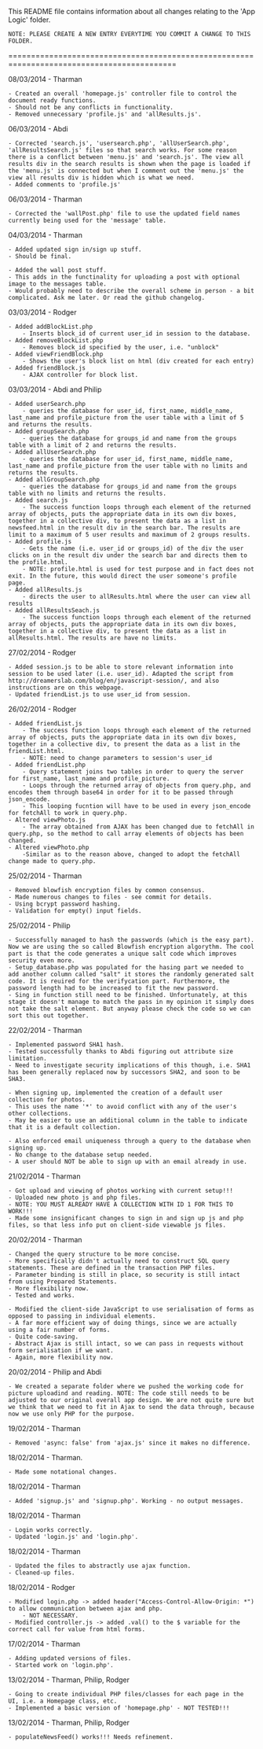 This README file contains information about all changes relating to the 'App Logic' folder. 

	NOTE: PLEASE CREATE A NEW ENTRY EVERYTIME YOU COMMIT A CHANGE TO THIS FOLDER.
===========================================================================================

08/03/2014 - Tharman

	- Created an overall 'homepage.js' controller file to control the document ready functions.
	- Should not be any conflicts in functionality.
	- Removed unnecessary 'profile.js' and 'allResults.js'.

06/03/2014 - Abdi 

	- Corrected 'search.js', 'usersearch.php', 'allUserSearch.php', 'allResultsSearch.js' files so that search works. For some reason there is a conflict between 'menu.js' and 'search.js'. The view all results div in the search results is shown when the page is loaded if the 'menu.js' is connected but when I comment out the 'menu.js' the view all results div is hidden which is what we need. 
	- Added comments to 'profile.js'

06/03/2014 - Tharman

	- Corrected the 'wallPost.php' file to use the updated field names currently being used for the 'message' table.

04/03/2014 - Tharman

	- Added updated sign in/sign up stuff.
	- Should be final.

	- Added the wall post stuff.
	- This adds in the functinality for uploading a post with optional image to the messages table.
	- Would probably need to describe the overall scheme in person - a bit complicated. Ask me later. Or read the github changelog.

03/03/2014 - Rodger

	- Added addBlockList.php
		- Inserts block_id of current user_id in session to the database.
	- Added removeBlockList.php
		- Removes block_id specified by the user, i.e. "unblock"
	- Added viewFriendBlock.php
		- Shows the user's block list on html (div created for each entry)
	- Added friendBlock.js
		- AJAX controller for block list.

03/03/2014 - Abdi and Philip

	- Added userSearch.php
		- queries the database for user_id, first_name, middle_name, last_name and profile_picture from the user table with a limit of 5 and returns the results.
	- Added groupSearch.php 
		- queries the database for groups_id and name from the groups table with a limit of 2 and returns the results.
	- Added allUserSearch.php 
		- queries the database for user_id, first_name, middle_name, last_name and profile_picture from the user table with no limits and returns the results.
	- Added allGroupSearch.php 
		- queries the database for groups_id and name from the groups table with no limits and returns the results.
	- Added search.js
		- The success function loops through each element of the returned array of objects, puts the appropriate data in its own div boxes, together in a collective div, to present the data as a list in newsfeed.html in the result div in the search bar. The results are limit to a maximum of 5 user results and maximum of 2 groups results.
	- Added profile.js
		- Gets the name (i.e. user_id or groups_id) of the div the user clicks on in the result div under the search bar and directs them to the profile.html. 
		- NOTE: profile.html is used for test purpose and in fact does not exit. In the future, this would direct the user someone's profile page. 
	- Added allResults.js
		- directs the user to allResults.html where the user can view all results
	- Added allResultsSeach.js
		- The success function loops through each element of the returned array of objects, puts the appropriate data in its own div boxes, together in a collective div, to present the data as a list in allResults.html. The results are have no limits. 

27/02/2014 - Rodger

	- Added session.js to be able to store relevant information into session to be used later (i.e. user_id). Adapted the script from http://dreamerslab.com/blog/en/javascript-session/, and also instructions are on this webpage.
	- Updated friendList.js to use user_id from session.


26/02/2014 - Rodger

	- Added friendList.js
		- The success function loops through each element of the returned array of objects, puts the appropriate data in its own div boxes, together in a collective div, to present the data as a list in the friendList.html.
		- NOTE: need to change parameters to session's user_id
	- Added friendList.php
		- Query statement joins two tables in order to query the server for first_name, last_name and profile_picture.
		- Loops through the returned array of objects from query.php, and encodes them through base64 in order for it to be passed through json_encode.
		- This looping fucntion will have to be used in every json_encode for fetchAll to work in query.php.
	- Altered viewPhoto.js
		- The array obtained from AJAX has been changed due to fetchAll in query.php, so the method to call array elements of objects has been changed.
	- Altered viewPhoto.php
		-Similar as to the reason above, changed to adopt the fetchAll change made to query.php.

25/02/2014 - Tharman

	- Removed blowfish encryption files by common consensus.
	- Made numerous changes to files - see commit for details.
	- Using bcrypt password hashing.
	- Validation for empty() input fields.

25/02/2014 - Philip 

	- Successfully managed to hash the passwords (which is the easy part). Now we are using the so called Blowfish encryption algorythm. The cool part is that the code generates a unique salt code which improves security even more.
	- Setup_database.php was populated for the hasing part we needed to add another column called "salt" it stores the randomly generated salt code. It is reuired for the verifycation part. Furthermore, the password length had to be increased to fit the new password.
	- Sing in function still need to be finished. Unfortunately, at this stage it doesn't manage to match the pass in my opinion it simply does not take the salt element. But anyway please check the code so we can sort this out together.


22/02/2014 - Tharman

	- Implemented password SHA1 hash.
	- Tested successfully thanks to Abdi figuring out attribute size limitation.
	- Need to investigate security implications of this though, i.e. SHA1 has been generally replaced now by successors SHA2, and soon to be SHA3.

	- When signing up, implemented the creation of a default user collection for photos.
	- This uses the name '*' to avoid conflict with any of the user's other collections.
	- May be easier to use an additional column in the table to indicate that it is a default collection.

	- Also enforced email uniqueness through a query to the database when signing up.
	- No change to the database setup needed.
	- A user should NOT be able to sign up with an email already in use.

21/02/2014 - Tharman

	- Got upload and viewing of photos working with current setup!!!
	- Uploaded new photo js and php files.
	- NOTE: YOU MUST ALREADY HAVE A COLLECTION WITH ID 1 FOR THIS TO WORK!!!
	- Made some insignificant changes to sign in and sign up js and php files, so that less info put on client-side viewable js files.

20/02/2014 - Tharman

	- Changed the query structure to be more concise.
	- More specifically didn't actually need to construct SQL query statements. These are defined in the transaction PHP files.
	- Parameter binding is still in place, so security is still intact from using Prepared Statements.
	- More flexibility now.
	- Tested and works.

	- Modified the client-side JavaScript to use serialisation of forms as opposed to passing in individual elements.
	- A far more efficient way of doing things, since we are actually using a fair number of forms.
	- Quite code-saving.
	- Abstract Ajax is still intact, so we can pass in requests without form serialisation if we want.
	- Again, more flexibility now.

20/02/2014 - Philip and Abdi

	- We created a separate folder where we pushed the working code for picture uploadind and reading. NOTE: The code still needs to be adjusted to our original overall app design. We are not quite sure but we think that we need to fit in Ajax to send the data through, because now we use only PHP for the purpose.


19/02/2014 - Tharman

	- Removed 'async: false' from 'ajax.js' since it makes no difference.

18/02/2014 - Tharman.

	- Made some notational changes.

18/02/2014 - Tharman

	- Added 'signup.js' and 'signup.php'. Working - no output messages.

18/02/2014 - Tharman

	- Login works correctly.
	- Updated 'login.js' and 'login.php'.

18/02/2014 - Tharman

	- Updated the files to abstractly use ajax function.
	- Cleaned-up files.

18/02/2014 - Rodger

	- Modified login.php -> added header("Access-Control-Allow-Origin: *") to allow communication between ajax and php.
		- NOT NECESSARY.
	- Modified controller.js -> added .val() to the $ variable for the correct call for value from html forms.

17/02/2014 - Tharman

	- Adding updated versions of files.
	- Started work on 'login.php'.

13/02/2014 - Tharman, Philip, Rodger

	- Going to create individual PHP files/classes for each page in the UI, i.e. a Homepage class, etc.
	- Implemented a basic version of 'homepage.php' - NOT TESTED!!!

13/02/2014 - Tharman, Philip, Rodger

	- populateNewsFeed() works!!! Needs refinement.

